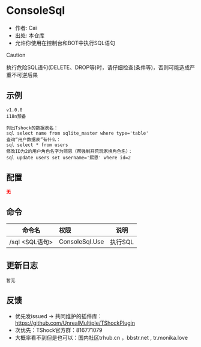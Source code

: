 # ConsoleSql

- 作者: Cai
- 出处: 本仓库
- 允许你使用在控制台和BOT中执行SQL语句
 
> [!CAUTION]
> 执行危险SQL语句(DELETE、DROP等)时，请仔细检查(条件等)，否则可能造成严重不可逆后果

## 示例
```
v1.0.0
i18n预备

列出Tshock的数据表名：  
sql select name from sqlite_master where type='table'  
查询“用户数据表”有什么：  
sql select * from users  
修改ID为2的用户角色名字为熙恩（帮强制开荒玩家换角色名）：  
sql update users set username='熙恩' where id=2   
```

## 配置

```json
无
```
## 命令

| 命令名           |        权限         |        说明         |
| -------------- | :----------------- | :-----------------: |
| /sql <SQL语句>|ConsoleSql.Use |执行SQL|


## 更新日志

```
暂无
```

## 反馈
- 优先发issued -> 共同维护的插件库：https://github.com/UnrealMultiple/TShockPlugin
- 次优先：TShock官方群：816771079
- 大概率看不到但是也可以：国内社区trhub.cn ，bbstr.net , tr.monika.love
